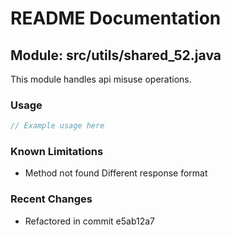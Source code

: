 # README Documentation

## Module: src/utils/shared_52.java

This module handles api misuse operations.

### Usage

```javascript
// Example usage here
```

### Known Limitations

- Method not found Different response format

### Recent Changes

- Refactored in commit e5ab12a7
